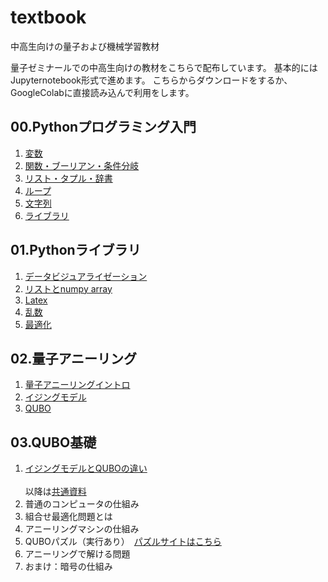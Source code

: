 # textbook
中高生向けの量子および機械学習教材

量子ゼミナールでの中高生向けの教材をこちらで配布しています。 基本的にはJupyternotebook形式で進めます。
こちらからダウンロードをするか、GoogleColabに直接読み込んで利用をします。

## 00.Pythonプログラミング入門
1. [変数](https://github.com/quantumseminar/textbook/blob/main/00python/python1.ipynb)
2. [関数・ブーリアン・条件分岐](https://github.com/quantumseminar/textbook/blob/main/00python/python2.ipynb)
3. [リスト・タプル・辞書](https://github.com/quantumseminar/textbook/blob/main/00python/python3_list.ipynb)
4. [ループ](https://github.com/quantumseminar/textbook/blob/main/00python/python4_loop.ipynb)
5. [文字列](https://github.com/quantumseminar/textbook/blob/main/00python/python5_strings.ipynb)
6. [ライブラリ](https://github.com/quantumseminar/textbook/blob/main/00python/python6_libraries.ipynb)

## 01.Pythonライブラリ
1. [データビジュアライゼーション](https://github.com/quantumseminar/textbook/blob/main/01libraries/libraries1_dataviz.ipynb)
2. [リストとnumpy array](https://github.com/quantumseminar/textbook/blob/main/01libraries/libraries2_function.ipynb)
3. [Latex](https://github.com/quantumseminar/textbook/blob/main/01libraries/libraries3_latex.ipynb)
4. [乱数](https://github.com/quantumseminar/textbook/blob/main/01libraries/libraries4_random.ipynb)
5. [最適化](https://github.com/quantumseminar/textbook/blob/main/01libraries/libraries5_optimization.ipynb)

## 02.量子アニーリング
1. [量子アニーリングイントロ](https://github.com/quantumseminar/textbook/blob/main/02qa/qa1_intro.ipynb)
2. [イジングモデル](https://github.com/quantumseminar/textbook/blob/main/02qa/qa2_ising.ipynb)
3. [QUBO](https://github.com/quantumseminar/textbook/blob/main/02qa/qa3_qubo.ipynb)

## 03.QUBO基礎
1. [イジングモデルとQUBOの違い](https://github.com/quantumseminar/textbook/blob/main/03qubo/slide1.JPG)<br><br>
以降は[共通資料](https://github.com/quantumseminar/textbook/blob/main/03qubo/slide2-7.pdf)<br>
2. 普通のコンピュータの仕組み<br>
3. 組合せ最適化問題とは<br>
4. アニーリングマシンの仕組み<br>
5. QUBOパズル（実行あり）　[パズルサイトはこちら](https://vigne-cla.xxxx.jp/qubo-play/)<br>
6. アニーリングで解ける問題<br>
7. おまけ：暗号の仕組み<br>
